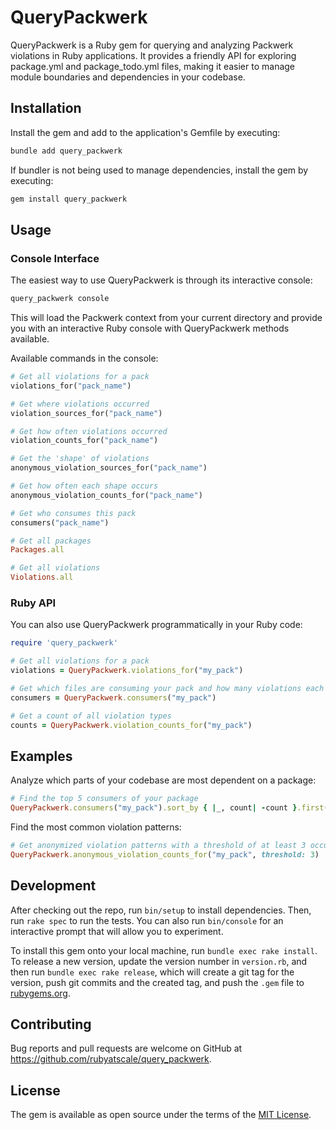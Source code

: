 # QueryPackwerk

QueryPackwerk is a Ruby gem for querying and analyzing Packwerk violations in Ruby applications.
It provides a friendly API for exploring package.yml and package_todo.yml files, making it easier to manage module boundaries and dependencies in your codebase.

## Installation

Install the gem and add to the application's Gemfile by executing:

```bash
bundle add query_packwerk
```

If bundler is not being used to manage dependencies, install the gem by executing:

```bash
gem install query_packwerk
```

## Usage

### Console Interface

The easiest way to use QueryPackwerk is through its interactive console:

```bash
query_packwerk console
```

This will load the Packwerk context from your current directory and provide you with an interactive Ruby console with QueryPackwerk methods available.

Available commands in the console:

```ruby
# Get all violations for a pack
violations_for("pack_name")

# Get where violations occurred
violation_sources_for("pack_name")

# Get how often violations occurred
violation_counts_for("pack_name")

# Get the 'shape' of violations
anonymous_violation_sources_for("pack_name")

# Get how often each shape occurs
anonymous_violation_counts_for("pack_name")

# Get who consumes this pack
consumers("pack_name")

# Get all packages
Packages.all

# Get all violations
Violations.all
```

### Ruby API

You can also use QueryPackwerk programmatically in your Ruby code:

```ruby
require 'query_packwerk'

# Get all violations for a pack
violations = QueryPackwerk.violations_for("my_pack")

# Get which files are consuming your pack and how many violations each has
consumers = QueryPackwerk.consumers("my_pack")

# Get a count of all violation types
counts = QueryPackwerk.violation_counts_for("my_pack")
```

## Examples

Analyze which parts of your codebase are most dependent on a package:

```ruby
# Find the top 5 consumers of your package
QueryPackwerk.consumers("my_pack").sort_by { |_, count| -count }.first(5)
```

Find the most common violation patterns:

```ruby
# Get anonymized violation patterns with a threshold of at least 3 occurrences
QueryPackwerk.anonymous_violation_counts_for("my_pack", threshold: 3)
```

## Development

After checking out the repo, run `bin/setup` to install dependencies. Then, run `rake spec` to run the tests. You can also run `bin/console` for an interactive prompt that will allow you to experiment.

To install this gem onto your local machine, run `bundle exec rake install`. To release a new version, update the version number in `version.rb`, and then run `bundle exec rake release`, which will create a git tag for the version, push git commits and the created tag, and push the `.gem` file to [rubygems.org](https://rubygems.org).

## Contributing

Bug reports and pull requests are welcome on GitHub at https://github.com/rubyatscale/query_packwerk.

## License

The gem is available as open source under the terms of the [MIT License](https://opensource.org/licenses/MIT).
